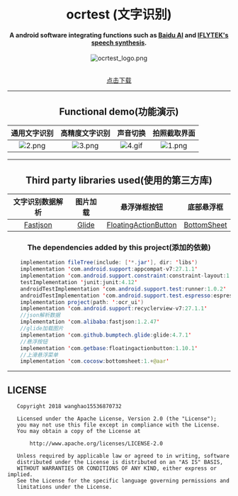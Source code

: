 <div align="center">


<h1>  ocrtest (文字识别) </h1>

#### A android software integrating functions such as [Baidu AI](https://console.bce.baidu.com/ai/?_=1535192109895#/ai/ocr/report/index) and [IFLYTEK's speech synthesis](https://console.bce.baidu.com/ai/?_=1535192109895#/ai/ocr/report/index).

![ocrtest_logo.png](https://upload-images.jianshu.io/upload_images/9140378-99d2976eb46f7698.png?imageMogr2/auto-orient/strip%7CimageView2/2/w/1240)

<br />
<a href="https://www.pgyer.com/9NY0">点击下载</a>
<br />

---

## Functional demo(功能演示)
|通用文字识别|高精度文字识别|声音切换|拍照截取界面|
|:--:|:--:|:--:|:--:|
|![2.png](https://upload-images.jianshu.io/upload_images/9140378-ee868ffaaca08e5d.png?imageMogr2/auto-orient/strip%7CimageView2/2/w/240)|![3.png](https://upload-images.jianshu.io/upload_images/9140378-954807f2205d4984.png?imageMogr2/auto-orient/strip%7CimageView2/2/w/240)|![4.gif](https://upload-images.jianshu.io/upload_images/9140378-f0cf9edbd55c05fa.gif?imageMogr2/auto-orient/strip%7CimageView2/2/w/240)|![1.png](https://upload-images.jianshu.io/upload_images/9140378-0d7811229cba0ddc.png?imageMogr2/auto-orient/strip%7CimageView2/2/w/240)|

---

## Third party libraries used(使用的第三方库)
|文字识别数据解析|图片加载|悬浮弹框按钮|底部悬浮框|
|:--:|:--:|:--:|:--:|
| [Fastjson](https://github.com/alibaba/fastjson)|[Glide](https://github.com/bumptech/glide)|[FloatingActionButton](https://github.com/Clans/FloatingActionButton)|[BottomSheet](https://github.com/soarcn/BottomSheet)|

### The dependencies added by this project(添加的依赖)

</div>

```java
    implementation fileTree(include: ['*.jar'], dir: 'libs')
    implementation 'com.android.support:appcompat-v7:27.1.1'
    implementation 'com.android.support.constraint:constraint-layout:1.1.2'
    testImplementation 'junit:junit:4.12'
    androidTestImplementation 'com.android.support.test:runner:1.0.2'
    androidTestImplementation 'com.android.support.test.espresso:espresso-core:3.0.2'
    implementation project(path: ':ocr_ui')
    implementation 'com.android.support:recyclerview-v7:27.1.1'
    //json解析数据
    implementation 'com.alibaba:fastjson:1.2.47'
    //glide加载图片
    implementation 'com.github.bumptech.glide:glide:4.7.1'
    //悬浮按钮
    implementation 'com.getbase:floatingactionbutton:1.10.1'
    //上滑悬浮菜单
    implementation 'com.cocosw:bottomsheet:1.+@aar'
```
---
## LICENSE
```
   Copyright 2018 wanghao15536870732

   Licensed under the Apache License, Version 2.0 (the "License");
   you may not use this file except in compliance with the License.
   You may obtain a copy of the License at

       http://www.apache.org/licenses/LICENSE-2.0

   Unless required by applicable law or agreed to in writing, software
   distributed under the License is distributed on an "AS IS" BASIS,
   WITHOUT WARRANTIES OR CONDITIONS OF ANY KIND, either express or implied.
   See the License for the specific language governing permissions and
   limitations under the License.
```
